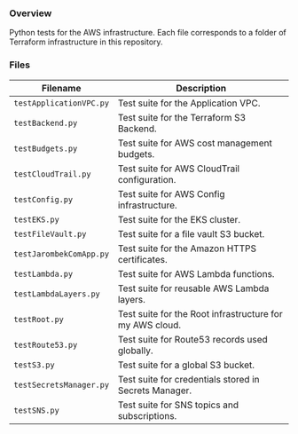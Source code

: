 ### Overview

Python tests for the AWS infrastructure.  Each file corresponds to a folder of Terraform infrastructure in this 
repository.

### Files

| Filename                   | Description                                                                          |
|----------------------------|--------------------------------------------------------------------------------------|
| `testApplicationVPC.py`    | Test suite for the Application VPC.                                                  |
| `testBackend.py`           | Test suite for the Terraform S3 Backend.                                             |
| `testBudgets.py`           | Test suite for AWS cost management budgets.                                          |
| `testCloudTrail.py`        | Test suite for AWS CloudTrail configuration.                                         |
| `testConfig.py`            | Test suite for AWS Config infrastructure.                                            |
| `testEKS.py`               | Test suite for the EKS cluster.                                                      |
| `testFileVault.py`         | Test suite for a file vault S3 bucket.                                               |
| `testJarombekComApp.py`    | Test suite for the Amazon HTTPS certificates.                                        |
| `testLambda.py`            | Test suite for AWS Lambda functions.                                                 |
| `testLambdaLayers.py`      | Test suite for reusable AWS Lambda layers.                                           |
| `testRoot.py`              | Test suite for the Root infrastructure for my AWS cloud.                             |
| `testRoute53.py`           | Test suite for Route53 records used globally.                                        |
| `testS3.py`                | Test suite for a global S3 bucket.                                                   |
| `testSecretsManager.py`    | Test suite for credentials stored in Secrets Manager.                                |
| `testSNS.py`               | Test suite for SNS topics and subscriptions.                                         |